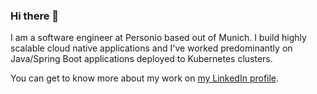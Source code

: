 ### Hi there 👋 

I am a software engineer at Personio based out of Munich. I build highly scalable cloud native applications
and I've worked predominantly on Java/Spring Boot applications deployed to Kubernetes clusters. 

You can get to know more about my work on [my LinkedIn profile](https://www.linkedin.com/in/rajkiran-rajkumar-b4954145/).

<!--
**rajki/rajki** is a ✨ _special_ ✨ repository because its `README.md` (this file) appears on your GitHub profile.

Here are some ideas to get you started:

- 🔭 I’m currently working on ...
- 🌱 I’m currently learning ...
- 👯 I’m looking to collaborate on ...
- 🤔 I’m looking for help with ...
- 💬 Ask me about ...
- 📫 How to reach me: ...
- 😄 Pronouns: ...
- ⚡ Fun fact: ...
-->

